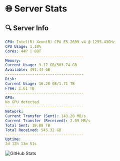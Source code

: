 # 🌐 Server Stats
## 🔍 Server Info
```yaml
CPU: Intel(R) Xeon(R) CPU E5-2699 v4 @ 1295.43GHz
CPU Usage: 1.10%
Cores: 44P | 88T
-----------------------------------
Memory:
Current Usage: 9.17 GB/503.74 GB
Available: 491.44 GB
-----------------------------------
Disk:
Current Usage: 16.28 GB/1.71 TB
Free: 1.61 TB
-----------------------------------
GPU:
No GPU detected
-----------------------------------
Network:
Current Transfer (Sent): 143.20 MB/s
Current Transfer (Received): 2.09 MB/s
Total Sent: 19.88 TB
Total Received: 545.32 GB
-----------------------------------
Uptime:
2d 12h 13m 51s
```
![GitHub Stats](https://img.shields.io/badge/Updated-2025-02-10_10:57:09-blue)